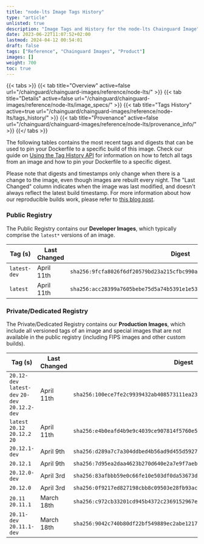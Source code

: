 ```yaml
---
title: "node-lts Image Tags History"
type: "article"
unlisted: true
description: "Image Tags and History for the node-lts Chainguard Image"
date: 2023-06-22T11:07:52+02:00
lastmod: 2024-04-12 00:54:01
draft: false
tags: ["Reference", "Chainguard Images", "Product"]
images: []
weight: 700
toc: true
---
```


{{< tabs >}}
{{< tab title="Overview" active=false url="/chainguard/chainguard-images/reference/node-lts/" >}}
{{< tab title="Details" active=false url="/chainguard/chainguard-images/reference/node-lts/image_specs/" >}}
{{< tab title="Tags History" active=true url="/chainguard/chainguard-images/reference/node-lts/tags_history/" >}}
{{< tab title="Provenance" active=false url="/chainguard/chainguard-images/reference/node-lts/provenance_info/" >}}
{{</ tabs >}}

The following tables contains the most recent tags and digests that can be used to pin your Dockerfile to a specific build of this image. Check our guide on [Using the Tag History API](/chainguard/chainguard-images/using-the-tag-history-api/) for information on how to fetch all tags from an image and how to pin your Dockerfile to a specific digest.

Please note that digests and timestamps only change when there is a change to the image, even though images are rebuilt every night. The "Last Changed" column indicates when the image was last modified, and doesn't always reflect the latest build timestamp. For more information about how our reproducible builds work, please refer to [this blog post](https://www.chainguard.dev/unchained/reproducing-chainguards-reproducible-image-builds).

### Public Registry
The Public Registry contains our **Developer Images**, which typically comprise the `latest*` versions of an image.

| Tag (s)       | Last Changed | Digest                                                                    |
|---------------|--------------|---------------------------------------------------------------------------|
|  `latest-dev` | April 11th   | `sha256:9fcfa8026f6df20579bd23a215cfbc990a09c02a098a62cbc35c2cc1068abee5` |
|  `latest`     | April 11th   | `sha256:acc28399a7605bebe75d5a74b5391e1e5391ac206dd2eb034ab2208a84a5a62d` |


### Private/Dedicated Registry
The Private/Dedicated Registry contains our **Production Images**, which include all versioned tags of an image and special images that are not available in the public registry (including FIPS images and other custom builds).

| Tag (s)                                          | Last Changed | Digest                                                                    |
|--------------------------------------------------|--------------|---------------------------------------------------------------------------|
|  `20.12-dev` `latest-dev` `20-dev` `20.12.2-dev` | April 11th   | `sha256:100ece7fe2c9939432ab408573111ea238647b2e358f6fedbb7f4761ecf1fb4e` |
|  `latest` `20.12` `20.12.2` `20`                 | April 11th   | `sha256:e4b0eafd4b9e9c4039ce907814f5760e5ba844702af9f1e7de255e1d83a0a3d3` |
|  `20.12.1-dev`                                   | April 9th    | `sha256:d289a7c7a304ddbed4b56ad9d455d5927e43fdb587c451e75bd652ee876feed2` |
|  `20.12.1`                                       | April 9th    | `sha256:7d95ea2daa4623b270d640e2a7e9f7aeb353993313b277bd44f29a67bce1655f` |
|  `20.12.0-dev`                                   | April 3rd    | `sha256:83afbbb59e0c66fe10e503df0da53673df4724b013dcf10bdc996d6898a8608c` |
|  `20.12.0`                                       | April 3rd    | `sha256:0f9217ed827198cbb8c09503e28fb93acbe24a2f1af31c45e5cdcb31fe0f5347` |
|  `20.11` `20.11.1`                               | March 18th   | `sha256:c972cb33201cd945b4372c2369152967ee1f7493c906f098f8dd0112c481d1dd` |
|  `20.11-dev` `20.11.1-dev`                       | March 18th   | `sha256:9042c740b80df22bf549889ec2abe12170f3e4b836ecb2498ca67191d9e09be8` |

